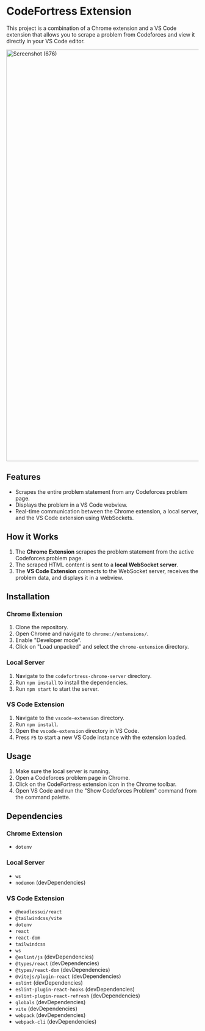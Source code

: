 # CodeFortress Extension

This project is a combination of a Chrome extension and a VS Code extension that allows you to scrape a problem from Codeforces and view it directly in your VS Code editor.

<img width="1920" height="1080" alt="Screenshot (676)" src="https://github.com/user-attachments/assets/ea51dbc8-9d49-4102-b1ee-47d67d8e8994" />


## Features

* Scrapes the entire problem statement from any Codeforces problem page.
* Displays the problem in a VS Code webview.
* Real-time communication between the Chrome extension, a local server, and the VS Code extension using WebSockets.

## How it Works

1.  The **Chrome Extension** scrapes the problem statement from the active Codeforces problem page.
2.  The scraped HTML content is sent to a **local WebSocket server**.
3.  The **VS Code Extension** connects to the WebSocket server, receives the problem data, and displays it in a webview.

## Installation

### Chrome Extension

1.  Clone the repository.
2.  Open Chrome and navigate to `chrome://extensions/`.
3.  Enable "Developer mode".
4.  Click on "Load unpacked" and select the `chrome-extension` directory.

### Local Server

1.  Navigate to the `codefortress-chrome-server` directory.
2.  Run `npm install` to install the dependencies.
3.  Run `npm start` to start the server.

### VS Code Extension

1.  Navigate to the `vscode-extension` directory.
2.  Run `npm install`.
3.  Open the `vscode-extension` directory in VS Code.
4.  Press `F5` to start a new VS Code instance with the extension loaded.

## Usage

1.  Make sure the local server is running.
2.  Open a Codeforces problem page in Chrome.
3.  Click on the CodeFortress extension icon in the Chrome toolbar.
4.  Open VS Code and run the "Show Codeforces Problem" command from the command palette.

## Dependencies

### Chrome Extension
* `dotenv`

### Local Server
* `ws`
* `nodemon` (devDependencies)

### VS Code Extension
* `@headlessui/react`
* `@tailwindcss/vite`
* `dotenv`
* `react`
* `react-dom`
* `tailwindcss`
* `ws`
* `@eslint/js` (devDependencies)
* `@types/react` (devDependencies)
* `@types/react-dom` (devDependencies)
* `@vitejs/plugin-react` (devDependencies)
* `eslint` (devDependencies)
* `eslint-plugin-react-hooks` (devDependencies)
* `eslint-plugin-react-refresh` (devDependencies)
* `globals` (devDependencies)
* `vite` (devDependencies)
* `webpack` (devDependencies)
* `webpack-cli` (devDependencies)
